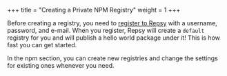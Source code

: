 +++
title = "Creating a Private NPM Registry"
weight = 1
+++

Before creating a registry, you need to [register to Repsy](https://docs.repsy.io/npm/register-and-create-registry/)  with a username, password, and e-mail. When you register, Repsy will create a `default` registry for you and will publish a hello world package under it! This is how fast you can get started. 

In the npm section, you can create new registries and change the settings for existing ones whenever you need.

